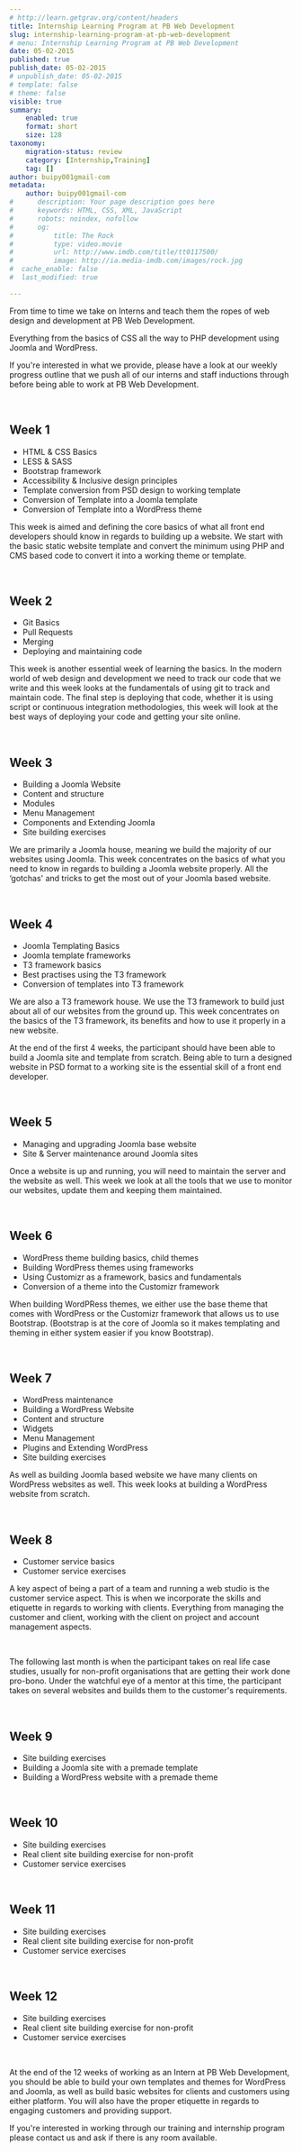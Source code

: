 ```yaml
---
# http://learn.getgrav.org/content/headers
title: Internship Learning Program at PB Web Development
slug: internship-learning-program-at-pb-web-development
# menu: Internship Learning Program at PB Web Development
date: 05-02-2015
published: true
publish_date: 05-02-2015
# unpublish_date: 05-02-2015
# template: false
# theme: false
visible: true
summary:
    enabled: true
    format: short
    size: 128
taxonomy:
    migration-status: review
    category: [Internship,Training]
    tag: []
author: buipy001gmail-com
metadata:
    author: buipy001gmail-com
#      description: Your page description goes here
#      keywords: HTML, CSS, XML, JavaScript
#      robots: noindex, nofollow
#      og:
#          title: The Rock
#          type: video.movie
#          url: http://www.imdb.com/title/tt0117500/
#          image: http://ia.media-imdb.com/images/rock.jpg
#  cache_enable: false
#  last_modified: true

---
```


From time to time we take on Interns and teach them the ropes of web design and development at PB Web Development.

Everything from the basics of CSS all the way to PHP development using Joomla and WordPress.

If you're interested in what we provide, please have a look at our weekly progress outline that we push all of our interns and staff inductions through before being able to work at PB Web Development.

 

## Week 1

- HTML & CSS Basics
- LESS & SASS
- Bootstrap framework
- Accessibility & Inclusive design principles
- Template conversion from PSD design to working template
- Conversion of Template into a Joomla template
- Conversion of Template into a WordPress theme

This week is aimed and defining the core basics of what all front end developers should know in regards to building up a website. We start with the basic static website template and convert the minimum using PHP and CMS based code to convert it into a working theme or template.

 

## Week 2

- Git Basics
- Pull Requests
- Merging
- Deploying and maintaining code

This week is another essential week of learning the basics. In the modern world of web design and development we need to track our code that we write and this week looks at the fundamentals of using git to track and maintain code. The final step is deploying that code, whether it is using script or continuous integration methodologies, this week will look at the best ways of deploying your code and getting your site online.

 

## Week 3

- Building a Joomla Website
- Content and structure
- Modules
- Menu Management
- Components and Extending Joomla
- Site building exercises

We are primarily a Joomla house, meaning we build the majority of our websites using Joomla. This week concentrates on the basics of what you need to know in regards to building a Joomla website properly. All the ‘gotchas' and tricks to get the most out of your Joomla based website.

 

## Week 4

- Joomla Templating Basics
- Joomla template frameworks
- T3 framework basics
- Best practises using the T3 framework
- Conversion of templates into T3 framework

We are also a T3 framework house. We use the T3 framework to build just about all of our websites from the ground up. This week concentrates on the basics of the T3 framework, its benefits and how to use it properly in a new website.

At the end of the first 4 weeks, the participant should have been able to build a Joomla site and template from scratch. Being able to turn a designed website in PSD format to a working site is the essential skill of a front end developer.

 

## Week 5

- Managing and upgrading Joomla base website
- Site & Server maintenance around Joomla sites

Once a website is up and running, you will need to maintain the server and the website as well. This week we look at all the tools that we use to monitor our websites, update them and keeping them maintained.

 

## Week 6

- WordPress theme building basics, child themes
- Building WordPress themes using frameworks
- Using Customizr as a framework, basics and fundamentals
- Conversion of a theme into the Customizr framework

When building WordPRess themes, we either use the base theme that comes with WordPress or the Customizr framework that allows us to use Bootstrap. (Bootstrap is at the core of Joomla so it makes templating and theming in either system easier if you know Bootstrap).

 

## Week 7

- WordPress maintenance
- Building a WordPress Website
- Content and structure
- Widgets
- Menu Management
- Plugins and Extending WordPress
- Site building exercises

As well as building Joomla based website we have many clients on WordPress websites as well. This week looks at building a WordPress website from scratch.

 

## Week 8

- Customer service basics
- Customer service exercises

A key aspect of being a part of a team and running a web studio is the customer service aspect. This is when we incorporate the skills and etiquette in regards to working with clients. Everything from managing the customer and client, working with the client on project and account management aspects.

 

The following last month is when the participant takes on real life case studies, usually for non-profit organisations that are getting their work done pro-bono. Under the watchful eye of a mentor at this time, the participant takes on several websites and builds them to the customer's requirements.

 

## Week 9

- Site building exercises
- Building a Joomla site with a premade template
- Building a WordPress website with a premade theme

 

## Week 10

- Site building exercises
- Real client site building exercise for non-profit
- Customer service exercises

 

## Week 11

- Site building exercises
- Real client site building exercise for non-profit
- Customer service exercises

 

## Week 12

- Site building exercises
- Real client site building exercise for non-profit
- Customer service exercises

 

At the end of the 12 weeks of working as an Intern at PB Web Development, you should be able to build your own templates and themes for WordPress and Joomla, as well as build basic websites for clients and customers using either platform. You will also have the proper etiquette in regards to engaging customers and providing support.

If you're interested in working through our training and internship program please contact us and ask if there is any room available.